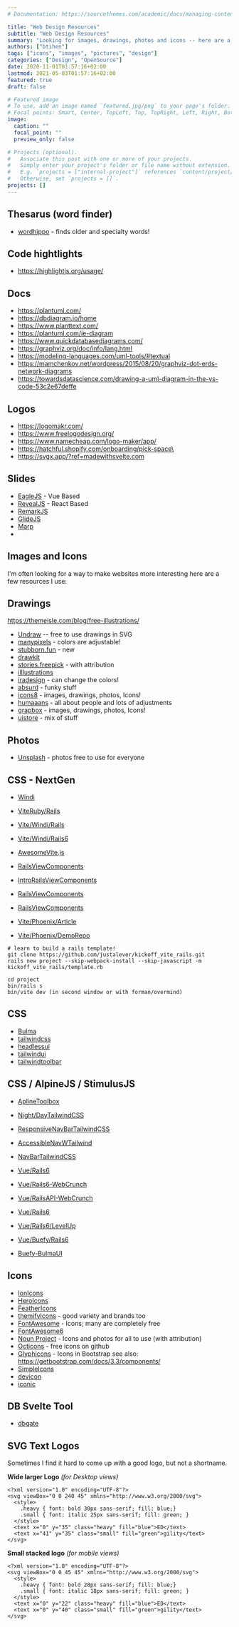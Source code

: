 ```yaml
---
# Documentation: https://sourcethemes.com/academic/docs/managing-content/

title: "Web Design Resources"
subtitle: "Web Design Resources"
summary: "Looking for images, drawings, photos and icons -- here are a few helpful resources"
authors: ["btihen"]
tags: ["icons", "images", "pictures", "design"]
categories: ["Design", "OpenSource"]
date: 2020-11-01T01:57:16+02:00
lastmod: 2021-05-03T01:57:16+02:00
featured: true
draft: false

# Featured image
# To use, add an image named `featured.jpg/png` to your page's folder.
# Focal points: Smart, Center, TopLeft, Top, TopRight, Left, Right, BottomLeft, Bottom, BottomRight.
image:
  caption: ""
  focal_point: ""
  preview_only: false

# Projects (optional).
#   Associate this post with one or more of your projects.
#   Simply enter your project's folder or file name without extension.
#   E.g. `projects = ["internal-project"]` references `content/project/deep-learning/index.md`.
#   Otherwise, set `projects = []`.
projects: []
---
```


## Thesarus (word finder)

- [wordhippo](https://www.wordhippo.com/) - finds older and specialty words!

## Code hightlights

- https://highlightjs.org/usage/

## Docs

- https://plantuml.com/
- https://dbdiagram.io/home
- https://www.planttext.com/
- https://plantuml.com/ie-diagram
- https://www.quickdatabasediagrams.com/
- https://graphviz.org/doc/info/lang.html
- https://modeling-languages.com/uml-tools/#textual
- https://mamchenkov.net/wordpress/2015/08/20/graphviz-dot-erds-network-diagrams
- https://towardsdatascience.com/drawing-a-uml-diagram-in-the-vs-code-53c2e67deffe



## Logos

- https://logomakr.com/
- https://www.freelogodesign.org/
- https://www.namecheap.com/logo-maker/app/
- https://hatchful.shopify.com/onboarding/pick-space\
- https://svgx.app/?ref=madewithsvelte.com


## Slides

- [EagleJS](https://zulko.github.io/eaglejs-demo/#/) - Vue Based
- [RevealJS](https://revealjs.com/installation/) - React Based
- [RemarkJS](https://github.com/gnab/remark/wiki)
- [GlideJS](https://glidejs.com/)
- [Marp](https://marp.app/)
-
## Images and Icons

I'm often looking for a way to make websites more interesting here are a few resources I use:

## Drawings

https://themeisle.com/blog/free-illustrations/

- [Undraw](https://undraw.co/) -- free to use drawings in SVG
- [manypixels](https://www.manypixels.co/gallery/?color=50c6e1) - colors are adjustable!
- [stubborn.fun](https://stubborn.fun/) - new
- [drawkit](https://www.drawkit.io/)
- [stories.freepick](https://stories.freepik.com/) - with attribution
- [illlustrations](https://illlustrations.co/)
- [iradesign](https://iradesign.io/illustrations) - can change the colors!
- [absurd](https://absurd.design/) - funky stuff
- [icons8](https://icons8.com/) - images, drawings, photos, Icons!
- [humaaans](https://www.humaaans.com/) - all about people and lots of adjustments
- [grapbox](https://grapbox.net/) - images, drawings, photos, Icons!
- [uistore](https://www.uistore.design/) - mix of stuff


## Photos

- [Unsplash](https://unsplash.com/) - photos free to use for everyone


## CSS - NextGen

- [Windi](https://github.com/windicss/windicss)
- [ViteRuby/Rails](https://vite-ruby.netlify.app/)
- [Vite/Windi/Rails](https://web-crunch.com/posts/vite-ruby-on-rails-application-template)
- [Vite/Windi/Rails6](https://github.com/justalever/kickoff_vite_rails)

- [AwesomeVite.js](https://github.com/vitejs/awesome-vite#integrations-with-backends)

- [RailsViewComponents](https://dev.to/bvalentino/using-viewcomponents-with-actioncable-1kg2)
- [IntroRailsViewComponents](https://dev.to/andy/rails-to-introduce-view-components-3ome)
- [RailsViewComponents](https://bloggie.io/@kinopyo/viewcomponent-my-attempt-to-answer-what-value-it-brings)
- [RailsViewComponents](https://medium.flatstack.com/a-component-based-approach-to-writing-views-in-ruby-on-rails-applications-using-view-components-17e262d9ae2b)

- [Vite/Phoenix/Article](https://mindreframer.com/posts/js-bundling-with-instant-live-reload-for-phoenix-and-liveview/)
- [Vite/Phoenix/DemoRepo](https://github.com/mindreframer/phx-vite-demo/compare/checkpoint-0...checkpoint-4)
```
# learn to build a rails template!
git clone https://github.com/justalever/kickoff_vite_rails.git
rails new project --skip-webpack-install --skip-javascript -m kickoff_vite_rails/template.rb

cd project
bin/rails s
bin/vite dev (in second window or with forman/overmind)
```

## CSS

- [Bulma](https://bulma.io/)
- [tailwindcss](https://tailwindcss.com/docs)
- [headlessui](https://headlessui.dev/)
- [tailwindui](https://tailwindui.com/)
- [tailwindtoolbar](https://www.tailwindtoolbox.com/starter-components)


## CSS / AlpineJS / StimulusJS


- [AplineToolbox](https://www.alpinetoolbox.com/tools/)
- [Night/DayTailwindCSS](https://www.youtube.com/watch?v=a_Jkn4hb6kI)
- [ResponsiveNavBarTailwindCSS](https://www.youtube.com/watch?v=L6Jwa7al8os)
- [AccessibleNavWTailwind](https://zaengle.com/blog/building-an-accessible-nav-with-alpine-js-and-tailwind-css)
- [NavBarTailwindCSS](https://web-crunch.com/posts/lets-build-tailwind-css-responsive-navbar)

- [Vue/Rails6](https://www.youtube.com/watch?v=VLNOfRIiiYk)
- [Vue/Rails6-WebCrunch](https://www.youtube.com/watch?v=eUedqaHS4RQ)
- [Vue/RailsAPI-WebCrunch](https://web-crunch.com/posts/ruby-on-rails-api-vue-js)
- [Vue/Rails6](https://medium.com/swlh/how-to-integrate-vue-js-with-rails-6-5bd4c6263b18)
- [Vue/Rails6/LevelUp](https://levelup.gitconnected.com/vue-js-with-rails-6-and-performing-crud-operations-b043ef3691f2)
- [Vue/Buefy/Rails6](https://dev.to/mixed_code/setup-for-vue-and-buefy-in-rails-6-3cng)
- [Buefy-BulmaUI](https://dev.to/itachiuchiha/bulma-based-ui-components-for-vuejs-41i4)

## Icons

- [IonIcons](https://ionicons.com/)
- [HeroIcons](https://heroicons.dev/)
- [FeatherIcons](https://feathericons.com/)
- [themifyIcons](https://themify.me/themify-icons) - good variety and brands too
- [FontAwesome](https://fontawesome.com/) - Icons; many are completely free
- [FontAwesome6](https://fontawesome.com/icons?d=gallery&q=archive)
- [Noun Project](https://thenounproject.com/) - Icons and photos for all to use (with attribution)
- [Octicons](https://primer.style/octicons/) - free icons on github
- [Glyphicons](https://glyphicons.com/) - Icons in Bootstrap see also: https://getbootstrap.com/docs/3.3/components/
- [SimpleIcons](https://simpleicons.org/)
- [devicon](https://devicon.dev/)
- [iconic](https://iconic.app/)


## DB Svelte Tool

- [dbgate](https://dbgate.org)


## SVG Text Logos

Sometimes I find it hard to come up with a good logo, but not a shortname.

**Wide larger Logo** _(for Desktop views)_

```
<?xml version="1.0" encoding="UTF-8"?>
<svg viewBox="0 0 240 45" xmlns="http://www.w3.org/2000/svg">
  <style>
    .heavy { font: bold 30px sans-serif; fill: blue;}
    .small { font: italic 25px sans-serif; fill: green; }
  </style>
  <text x="0" y="35" class="heavy" fill="blue">ED</text>
  <text x="41" y="35" class="small" fill="green">gility</text>
</svg>
```


**Small stacked logo** _(for mobile views)_

```
<?xml version="1.0" encoding="UTF-8"?>
<svg viewBox="0 0 45 45" xmlns="http://www.w3.org/2000/svg">
  <style>
    .heavy { font: bold 28px sans-serif; fill: blue;}
    .small { font: italic 18px sans-serif; fill: green; }
  </style>
  <text x="0" y="22" class="heavy" fill="blue">ED</text>
  <text x="0" y="40" class="small" fill="green">gility</text>
</svg>
```
